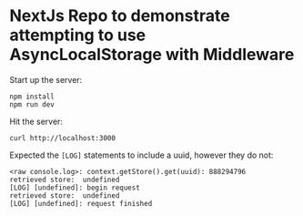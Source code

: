 # NextJs Repo to demonstrate attempting to use AsyncLocalStorage with Middleware

Start up the server:
```
npm install
npm run dev
```

Hit the server:

```
curl http://localhost:3000
```

Expected the `[LOG]` statements to include a uuid, however they do not:

```
<raw console.log>: context.getStore().get(uuid): 888294796
retrieved store:  undefined
[LOG] [undefined]: begin request
retrieved store:  undefined
[LOG] [undefined]: request finished
```
